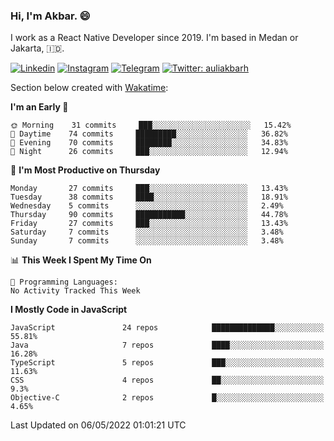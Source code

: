 ### Hi,  I'm Akbar. 😄

I work as a React Native Developer since 2019. I'm based in Medan or Jakarta, :indonesia:. 

<!-- 🔭 Take a look at my [LinkedIn](https://www.linkedin.com/in/aulia-akbar-harahap/) profile. -->

<!-- For now I still don't have a repository to be proud of, but I'm working on it. -->

[![Linkedin](https://img.shields.io/badge/-Aulia%20Akbar%20Harahap-blue?style=flat-square&labelColor=gray&logo=Linkedin&logoColor=white&link=https://www.linkedin.com/in/aulia-akbar-harahap)](https://www.linkedin.com/in/aulia-akbar-harahap)
[![Instagram](https://img.shields.io/badge/-@auliakbarh-orange?style=flat-square&labelColor=gray&logo=Instagram&logoColor=white&link=https://www.instagram.com/auliakbarh)](https://www.instagram.com/auliakbarh)
[![Telegram](https://img.shields.io/badge/-auliakbarh-informational?style=flat-square&labelColor=gray&logo=telegram&logoColor=white&link=https://t.me/auliakbarh)](https://t.me/auliakbarh)
[![Twitter: auliakbarh](https://img.shields.io/twitter/follow/auliakbarh?style=social)](https://twitter.com/auliakbarh)

Section below created with [Wakatime](https://wakatime.com/):
<!--START_SECTION:waka-->
**I'm an Early 🐤** 

```text
🌞 Morning    31 commits     ███░░░░░░░░░░░░░░░░░░░░░░   15.42% 
🌆 Daytime    74 commits     █████████░░░░░░░░░░░░░░░░   36.82% 
🌃 Evening    70 commits     ████████░░░░░░░░░░░░░░░░░   34.83% 
🌙 Night      26 commits     ███░░░░░░░░░░░░░░░░░░░░░░   12.94%

```
📅 **I'm Most Productive on Thursday** 

```text
Monday       27 commits     ███░░░░░░░░░░░░░░░░░░░░░░   13.43% 
Tuesday      38 commits     ████░░░░░░░░░░░░░░░░░░░░░   18.91% 
Wednesday    5 commits      ░░░░░░░░░░░░░░░░░░░░░░░░░   2.49% 
Thursday     90 commits     ███████████░░░░░░░░░░░░░░   44.78% 
Friday       27 commits     ███░░░░░░░░░░░░░░░░░░░░░░   13.43% 
Saturday     7 commits      ░░░░░░░░░░░░░░░░░░░░░░░░░   3.48% 
Sunday       7 commits      ░░░░░░░░░░░░░░░░░░░░░░░░░   3.48%

```


📊 **This Week I Spent My Time On** 

```text
💬 Programming Languages: 
No Activity Tracked This Week

```

**I Mostly Code in JavaScript** 

```text
JavaScript               24 repos            ██████████████░░░░░░░░░░░   55.81% 
Java                     7 repos             ████░░░░░░░░░░░░░░░░░░░░░   16.28% 
TypeScript               5 repos             ███░░░░░░░░░░░░░░░░░░░░░░   11.63% 
CSS                      4 repos             ██░░░░░░░░░░░░░░░░░░░░░░░   9.3% 
Objective-C              2 repos             █░░░░░░░░░░░░░░░░░░░░░░░░   4.65%

```



 Last Updated on 06/05/2022 01:01:21 UTC
<!--END_SECTION:waka-->


<!--
**auliakbarh/auliakbarh** is a ✨ _special_ ✨ repository because its `README.md` (this file) appears on your GitHub profile.

Here are some ideas to get you started:

- 🔭 I’m currently working on ...
- 🌱 I’m currently learning ...
- 👯 I’m looking to collaborate on ...
- 🤔 I’m looking for help with ...
- 💬 Ask me about ...
- 📫 How to reach me: ...
- 😄 Pronouns: ...
- ⚡ Fun fact: ...
-->
